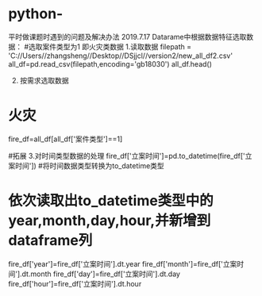 # python-
平时做课题时遇到的问题及解决办法
2019.7.17 Datarame中根据数据特征选取数据：
#选取案件类型为1 即火灾类数据
1.读取数据 
filepath = 'C://Users//zhangsheng//Desktop//DSjjcl//version2/new_all_df2.csv'
all_df=pd.read_csv(filepath,encoding='gb18030')
all_df.head()


2. 按需求选取数据
# 火灾
fire_df=all_df[all_df['案件类型']==1]

#拓展
3.对时间类型数据的处理
fire_df['立案时间']=pd.to_datetime(fire_df['立案时间'])  #将时间数据类型转换为to_datetime类型
# 依次读取出to_datetime类型中的 year,month,day,hour,并新增到dataframe列
fire_df['year']=fire_df['立案时间'].dt.year
fire_df['month']=fire_df['立案时间'].dt.month
fire_df['day']=fire_df['立案时间'].dt.day
fire_df['hour']=fire_df['立案时间'].dt.hour
